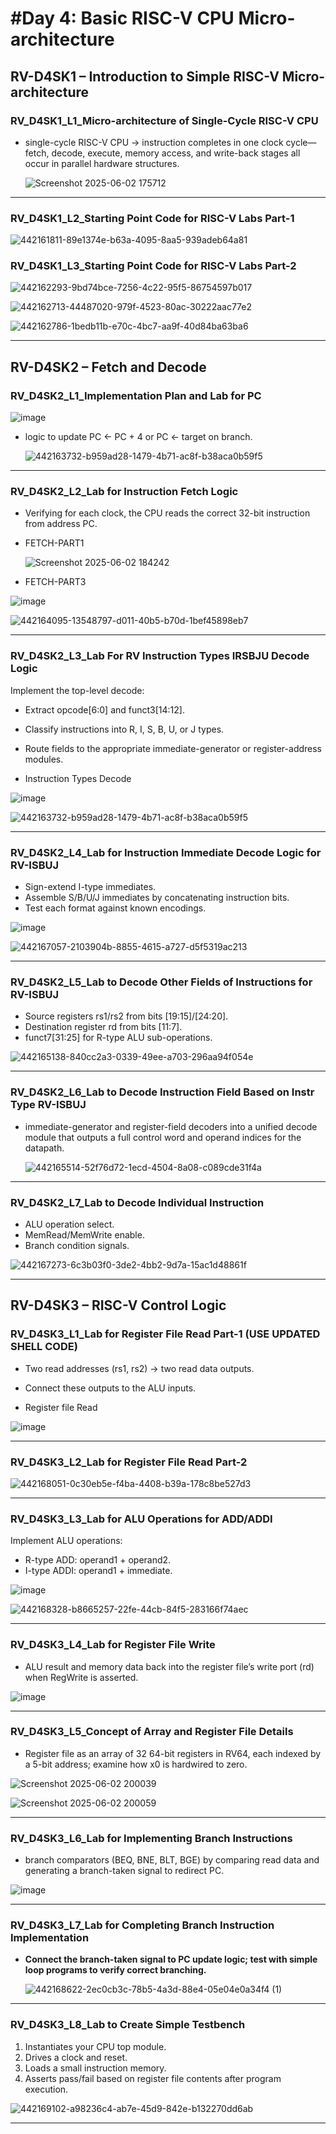 # #Day 4: Basic RISC-V CPU Micro-architecture

## **RV-D4SK1 – Introduction to Simple RISC-V Micro-architecture**

### **RV_D4SK1_L1_Micro-architecture of Single-Cycle RISC-V CPU**

- single-cycle RISC-V CPU → instruction completes in one clock cycle—fetch, decode, execute, memory access, and write-back stages all occur in parallel hardware structures.
    
    ![Screenshot 2025-06-02 175712](https://github.com/user-attachments/assets/d0de2064-c3bb-42cf-b131-f1b6e92f3646)

    

---

### **RV_D4SK1_L2_Starting Point Code for RISC-V Labs Part-1**

![442161811-89e1374e-b63a-4095-8aa5-939adeb64a81](https://github.com/user-attachments/assets/313495c0-e17a-4df3-adad-af1f6256f1da)


### **RV_D4SK1_L3_Starting Point Code for RISC-V Labs Part-2**

![442162293-9bd74bce-7256-4c22-95f5-86754597b017](https://github.com/user-attachments/assets/130cabeb-17b0-44f8-bd03-ecba1b7be259)

![442162713-44487020-979f-4523-80ac-30222aac77e2](https://github.com/user-attachments/assets/688c5365-10d1-47a6-80a4-82e9ff51fabf)

![442162786-1bedb11b-e70c-4bc7-aa9f-40d84ba63ba6](https://github.com/user-attachments/assets/80bd7f1c-afb6-422e-9282-810c657c1e4a)


---

## **RV-D4SK2 – Fetch and Decode**

### **RV_D4SK2_L1_Implementation Plan and Lab for PC**

![image](https://github.com/user-attachments/assets/69c3e79d-0da2-4374-bc8d-77a86e14137f)


- logic to update PC ← PC + 4 or PC ← target on branch.
    
    
    ![442163732-b959ad28-1479-4b71-ac8f-b38aca0b59f5](https://github.com/user-attachments/assets/261154e2-cb3b-4c8b-88af-a3f801dc0233)


---

### **RV_D4SK2_L2_Lab for Instruction Fetch Logic**

- Verifying  for each clock, the CPU reads the correct 32-bit instruction from address PC.
- FETCH-PART1
    
    ![Screenshot 2025-06-02 184242](https://github.com/user-attachments/assets/6d3962ce-825f-4f0d-b410-0f9c9e7e33b4)
    
- FETCH-PART3

![image](https://github.com/user-attachments/assets/fa49c6f0-0722-478d-853f-b975db79993c)

![442164095-13548797-d011-40b5-b70d-1bef45898eb7](https://github.com/user-attachments/assets/0e1126bc-a5e0-4364-bb60-b02e01830a1f)


---

### **RV_D4SK2_L3_Lab For RV Instruction Types IRSBJU Decode Logic**

Implement the top-level decode:

- Extract opcode[6:0] and funct3[14:12].
- Classify instructions into R, I, S, B, U, or J types.
- Route fields to the appropriate immediate-generator or register-address modules.

- Instruction Types Decode

![image](https://github.com/user-attachments/assets/c3a7344f-fcea-449b-8b9a-c442dc044db8)


![442163732-b959ad28-1479-4b71-ac8f-b38aca0b59f5](https://github.com/user-attachments/assets/323d4cb8-6e4a-4ecf-af98-03e1d6075b70)


---

### **RV_D4SK2_L4_Lab for Instruction Immediate Decode Logic for RV-ISBUJ**

- Sign-extend I-type immediates.
- Assemble S/B/U/J immediates by concatenating instruction bits.
- Test each format against known encodings.

![image](https://github.com/user-attachments/assets/7cead930-8b41-4146-ba2b-2bee0f61611b)


![442167057-2103904b-8855-4615-a727-d5f5319ac213](https://github.com/user-attachments/assets/4ef0cb1f-daf3-4c7d-8001-eb9380b856da)


---

### **RV_D4SK2_L5_Lab to Decode Other Fields of Instructions for RV-ISBUJ**

- Source registers rs1/rs2 from bits [19:15]/[24:20].
- Destination register rd from bits [11:7].
- funct7[31:25] for R-type ALU sub-operations.

![442165138-840cc2a3-0339-49ee-a703-296aa94f054e](https://github.com/user-attachments/assets/ae0dcf74-db5c-4bdb-8961-2ebee1927a0c)


---

### **RV_D4SK2_L6_Lab to Decode Instruction Field Based on Instr Type RV-ISBUJ**

- immediate-generator and register-field decoders into a unified decode module that outputs a full control word and operand indices for the datapath.
    
    ![442165514-52f76d72-1ecd-4504-8a08-c089cde31f4a](https://github.com/user-attachments/assets/8eccb452-e2ee-4900-b8c9-ed1b2f134b96)
    

---

### **RV_D4SK2_L7_Lab to Decode Individual Instruction**

- ALU operation select.
- MemRead/MemWrite enable.
- Branch condition signals.

![442167273-6c3b03f0-3de2-4bb2-9d7a-15ac1d48861f](https://github.com/user-attachments/assets/d2759382-522e-486d-8480-aa0fe32d4026)

---

## **RV-D4SK3 – RISC-V Control Logic**

### **RV_D4SK3_L1_Lab for Register File Read Part-1 (USE UPDATED SHELL CODE)**

- Two read addresses (rs1, rs2) → two read data outputs.
- Connect these outputs to the ALU inputs.

- Register  file Read

![image](https://github.com/user-attachments/assets/fcb8b93c-ab70-4ccd-9022-758af7e2653b)

---

### **RV_D4SK3_L2_Lab for Register File Read Part-2**

![442168051-0c30eb5e-f4ba-4408-b39a-178c8be527d3](https://github.com/user-attachments/assets/1218155d-78c9-4538-99c5-1c7f4e5e793c)

---

### **RV_D4SK3_L3_Lab for ALU Operations for ADD/ADDI**

Implement ALU operations:

- R-type ADD: operand1 + operand2.
- I-type ADDI: operand1 + immediate.

![image](https://github.com/user-attachments/assets/3f29ffe7-26e7-490e-8876-146ba4a4f409)

![442168328-b8665257-22fe-44cb-84f5-283166f74aec](https://github.com/user-attachments/assets/fbfa0b33-6f00-4c27-b252-bb5205f8a29a)

---

### **RV_D4SK3_L4_Lab for Register File Write**

- ALU result and memory data back into the register file’s write port (rd) when RegWrite is asserted.

![image](https://github.com/user-attachments/assets/810a1f0e-f88f-4d14-8102-12712181f7d2)

---

### **RV_D4SK3_L5_Concept of Array and Register File Details**

- Register file as an array of 32 64-bit registers in RV64, each indexed by a 5-bit address; examine how x0 is hardwired to zero.

![Screenshot 2025-06-02 200039](https://github.com/user-attachments/assets/2c539c6d-fa97-4a76-8f72-dcbb3f11e2dd)

![Screenshot 2025-06-02 200059](https://github.com/user-attachments/assets/17ee4bea-f7c0-4eec-93e6-2000e20fd6a9)

---

### **RV_D4SK3_L6_Lab for Implementing Branch Instructions**

- branch comparators (BEQ, BNE, BLT, BGE) by comparing read data and generating a branch-taken signal to redirect PC.

![image](https://github.com/user-attachments/assets/cc01afab-15e6-4239-a7a5-e9135620fb5f)

---

### **RV_D4SK3_L7_Lab for Completing Branch Instruction Implementation**

- **Connect the branch-taken signal to PC update logic; test with simple loop programs to verify correct branching.**
    
    ![442168622-2ec0cb3c-78b5-4a3d-88e4-05e04e0a34f4 (1)](https://github.com/user-attachments/assets/ae522f7e-df25-4a3f-8091-3bb4099e0208)
    

---

### **RV_D4SK3_L8_Lab to Create Simple Testbench**

1. Instantiates your CPU top module.
2. Drives a clock and reset.
3. Loads a small instruction memory.
4. Asserts pass/fail based on register file contents after program execution.

![442169102-a98236c4-ab7e-45d9-842e-b132270dd6ab](https://github.com/user-attachments/assets/2836ea5b-6b8c-4d4f-acfa-d16621d6b948)


---
